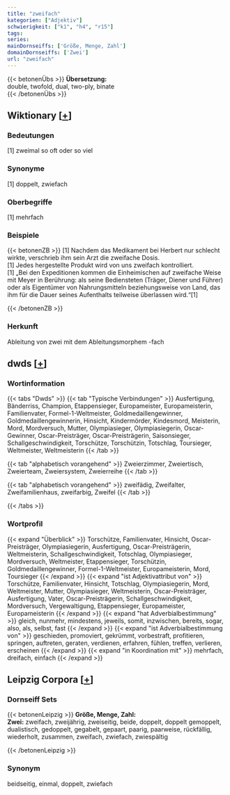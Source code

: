 ```yaml
---
title: "zweifach"
kategorien: ["Adjektiv"]
schwierigkeit: ["k1", "h4", "r15"]
tags:
series:
mainDornseiffs: ['Größe, Menge, Zahl']
domainDornseiffs: ['Zwei']
url: "zweifach"
---
```


{{< betonenÜbs >}}
**Übersetzung:**  
double, twofold, dual, two-ply, binate  
{{< /betonenÜbs >}}

## Wiktionary [[+](https://de.wiktionary.org/wiki/zweifach)]

### Bedeutungen
[1] zweimal so oft oder so viel  

### Synonyme
[1] doppelt, zwiefach  

### Oberbegriffe
[1] mehrfach  

### Beispiele
{{< betonenZB >}}
[1] Nachdem das Medikament bei Herbert nur schlecht wirkte, verschrieb ihm sein Arzt die zweifache Dosis.  
[1] Jedes hergestellte Produkt wird von uns zweifach kontrolliert.  
[1] „Bei den Expeditionen kommen die Einheimischen auf zweifache Weise mit Meyer in Berührung: als seine Bediensteten (Träger, Diener und Führer) oder als Eigentümer von Nahrungsmitteln beziehungsweise von Land, das ihm für die Dauer seines Aufenthalts teilweise überlassen wird.“[1]  

{{< /betonenZB >}}
### Herkunft
Ableitung von zwei mit dem Ableitungsmorphem -fach  



## dwds [[+](https://www.dwds.de/wb/zweifach)]

### Wortinformation
{{< tabs "Dwds" >}}
{{< tab "Typische Verbindungen" >}}
Ausfertigung, Bänderriss, Champion, Etappensieger, Europameister, Europameisterin, Familienvater, Formel-1-Weltmeister, Goldmedaillengewinner, Goldmedaillengewinnerin, Hinsicht, Kindermörder, Kindesmord, Meisterin, Mord, Mordversuch, Mutter, Olympiasieger, Olympiasiegerin, Oscar-Gewinner, Oscar-Preisträger, Oscar-Preisträgerin, Saisonsieger, Schallgeschwindigkeit, Torschütze, Torschützin, Totschlag, Toursieger, Weltmeister, Weltmeisterin
{{< /tab >}}

{{< tab "alphabetisch vorangehend" >}}
Zweierzimmer, Zweiertisch, Zweierteam, Zweiersystem, Zweierreihe
{{< /tab >}}

{{< tab "alphabetisch vorangehend" >}}
zweifädig, Zweifalter, Zweifamilienhaus, zweifarbig, Zweifel
{{< /tab >}}

{{< /tabs >}}

### Wortprofil
{{< expand "Überblick" >}} Torschütze, Familienvater, Hinsicht, Oscar-Preisträger, Olympiasiegerin, Ausfertigung, Oscar-Preisträgerin, Weltmeisterin, Schallgeschwindigkeit, Totschlag, Olympiasieger, Mordversuch, Weltmeister, Etappensieger, Torschützin, Goldmedaillengewinner, Formel-1-Weltmeister, Europameisterin, Mord, Toursieger {{< /expand >}}
{{< expand "ist Adjektivattribut von" >}} Torschütze, Familienvater, Hinsicht, Totschlag, Olympiasiegerin, Mord, Weltmeister, Mutter, Olympiasieger, Weltmeisterin, Oscar-Preisträger, Ausfertigung, Vater, Oscar-Preisträgerin, Schallgeschwindigkeit, Mordversuch, Vergewaltigung, Etappensieger, Europameister, Europameisterin {{< /expand >}}
{{< expand "hat Adverbialbestimmung" >}} gleich, nunmehr, mindestens, jeweils, somit, inzwischen, bereits, sogar, also, als, selbst, fast {{< /expand >}}
{{< expand "ist Adverbialbestimmung von" >}} geschieden, promoviert, gekrümmt, vorbestraft, profitieren, springen, auftreten, geraten, verdienen, erfahren, fühlen, treffen, verlieren, erscheinen {{< /expand >}}
{{< expand "in Koordination mit" >}} mehrfach, dreifach, einfach {{< /expand >}}

## Leipzig Corpora [[+](https://corpora.uni-leipzig.de/en/res?word=zweifach&corpusId=deu_newscrawl-public_2018)]

### Dornseiff Sets
{{< betonenLeipzig >}}
**Größe, Menge, Zahl:**  
**Zwei:** zweifach, zweijährig, zweiseitig, beide, doppelt, doppelt gemoppelt, dualistisch, gedoppelt, gegabelt, gepaart, paarig, paarweise, rückfällig, wiederholt, zusammen, zweifach, zwiefach, zwiespältig  

{{< /betonenLeipzig >}}

### Synonym
beidseitig, einmal, doppelt, zwiefach

